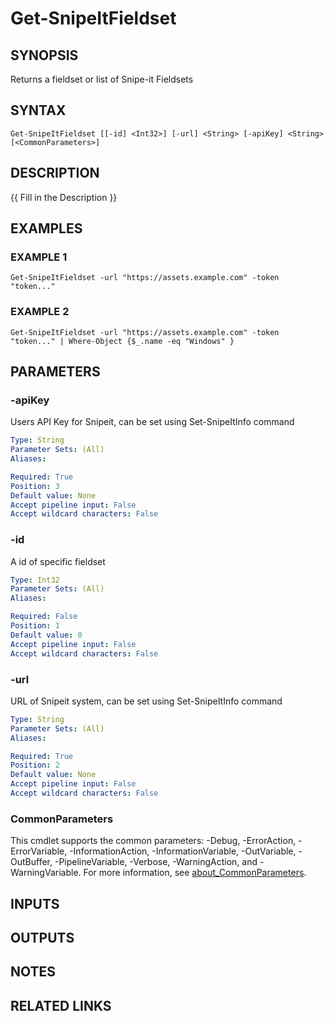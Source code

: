 ﻿---
external help file: SnipeitPS-help.xml
Module Name: SnipeitPS
online version:
schema: 2.0.0
---

# Get-SnipeItFieldset

## SYNOPSIS
Returns a fieldset or list of Snipe-it Fieldsets

## SYNTAX

```
Get-SnipeItFieldset [[-id] <Int32>] [-url] <String> [-apiKey] <String> [<CommonParameters>]
```

## DESCRIPTION
{{ Fill in the Description }}

## EXAMPLES

### EXAMPLE 1
```
Get-SnipeItFieldset -url "https://assets.example.com" -token "token..."
```

### EXAMPLE 2
```
Get-SnipeItFieldset -url "https://assets.example.com" -token "token..." | Where-Object {$_.name -eq "Windows" }
```

## PARAMETERS

### -apiKey
Users API Key for Snipeit, can be set using Set-SnipeItInfo command

```yaml
Type: String
Parameter Sets: (All)
Aliases:

Required: True
Position: 3
Default value: None
Accept pipeline input: False
Accept wildcard characters: False
```

### -id
A id of specific fieldset

```yaml
Type: Int32
Parameter Sets: (All)
Aliases:

Required: False
Position: 1
Default value: 0
Accept pipeline input: False
Accept wildcard characters: False
```

### -url
URL of Snipeit system, can be set using Set-SnipeItInfo command

```yaml
Type: String
Parameter Sets: (All)
Aliases:

Required: True
Position: 2
Default value: None
Accept pipeline input: False
Accept wildcard characters: False
```

### CommonParameters
This cmdlet supports the common parameters: -Debug, -ErrorAction, -ErrorVariable, -InformationAction, -InformationVariable, -OutVariable, -OutBuffer, -PipelineVariable, -Verbose, -WarningAction, and -WarningVariable. For more information, see [about_CommonParameters](http://go.microsoft.com/fwlink/?LinkID=113216).

## INPUTS

## OUTPUTS

## NOTES

## RELATED LINKS

